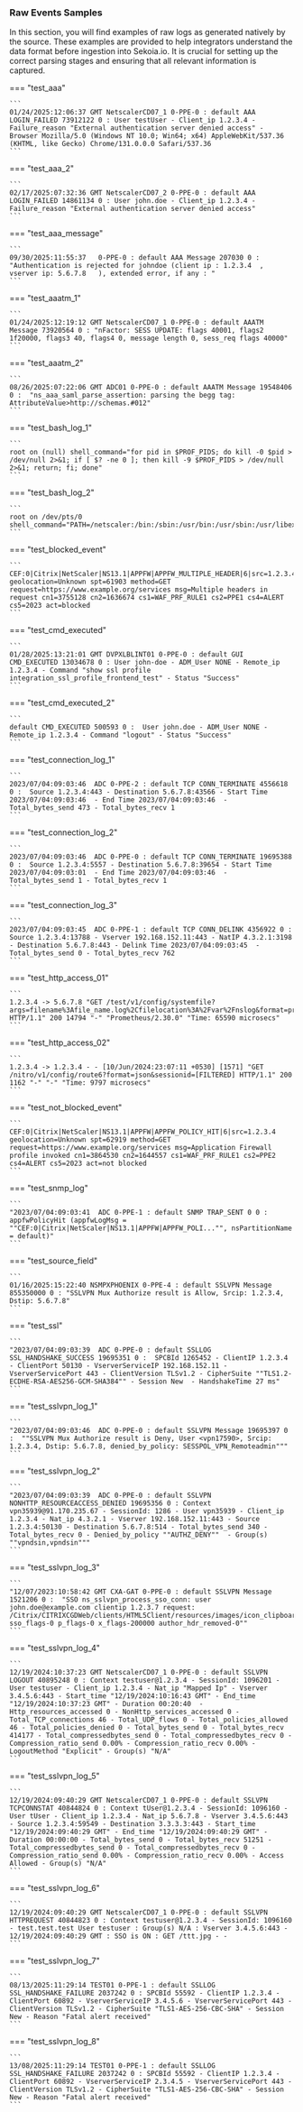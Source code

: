 
### Raw Events Samples

In this section, you will find examples of raw logs as generated natively by the source. These examples are provided to help integrators understand the data format before ingestion into Sekoia.io. It is crucial for setting up the correct parsing stages and ensuring that all relevant information is captured.


=== "test_aaa"

    ```
	01/24/2025:12:06:37 GMT NetscalerCD07_1 0-PPE-0 : default AAA LOGIN_FAILED 73912122 0 : User testUser - Client_ip 1.2.3.4 - Failure_reason "External authentication server denied access" - Browser Mozilla/5.0 (Windows NT 10.0; Win64; x64) AppleWebKit/537.36 (KHTML, like Gecko) Chrome/131.0.0.0 Safari/537.36
    ```



=== "test_aaa_2"

    ```
	02/17/2025:07:32:36 GMT NetscalerCD07_2 0-PPE-0 : default AAA LOGIN_FAILED 14861134 0 : User john.doe - Client_ip 1.2.3.4 - Failure_reason "External authentication server denied access"
    ```



=== "test_aaa_message"

    ```
	09/30/2025:11:55:37   0-PPE-0 : default AAA Message 207030 0 :  "Authentication is rejected for johndoe (client ip : 1.2.3.4  , vserver ip: 5.6.7.8   ), extended error, if any : "
    ```



=== "test_aaatm_1"

    ```
	01/24/2025:12:19:12 GMT NetscalerCD07_1 0-PPE-0 : default AAATM Message 73920564 0 : "nFactor: SESS UPDATE: flags 40001, flags2 1f20000, flags3 40, flags4 0, message length 0, sess_req flags 40000"
    ```



=== "test_aaatm_2"

    ```
	08/26/2025:07:22:06 GMT ADC01 0-PPE-0 : default AAATM Message 19548406 0 :  "ns_aaa_saml_parse_assertion: parsing the begg tag: AttributeValue>http://schemas.#012"
    ```



=== "test_bash_log_1"

    ```
	root on (null) shell_command="for pid in $PROF_PIDS; do kill -0 $pid > /dev/null 2>&1; if [ $? -ne 0 ]; then kill -9 $PROF_PIDS > /dev/null 2>&1; return; fi; done"
    ```



=== "test_bash_log_2"

    ```
	root on /dev/pts/0 shell_command="PATH=/netscaler:/bin:/sbin:/usr/bin:/usr/sbin:/usr/libexec:/usr/local/bin:/usr/local/sbin:."
    ```



=== "test_blocked_event"

    ```
	CEF:0|Citrix|NetScaler|NS13.1|APPFW|APPFW_MULTIPLE_HEADER|6|src=1.2.3.4 geolocation=Unknown spt=61903 method=GET request=https://www.example.org/services msg=Multiple headers in request cn1=3755128 cn2=1636674 cs1=WAF_PRF_RULE1 cs2=PPE1 cs4=ALERT cs5=2023 act=blocked
    ```



=== "test_cmd_executed"

    ```
	01/28/2025:13:21:01 GMT DVPXLBLINT01 0-PPE-0 : default GUI CMD_EXECUTED 13034678 0 : User john-doe - ADM_User NONE - Remote_ip 1.2.3.4 - Command "show ssl profile integration_ssl_profile_frontend_test" - Status "Success"
    ```



=== "test_cmd_executed_2"

    ```
	default CMD_EXECUTED 500593 0 :  User john.doe - ADM_User NONE - Remote_ip 1.2.3.4 - Command "logout" - Status "Success"
    ```



=== "test_connection_log_1"

    ```
	2023/07/04:09:03:46  ADC 0-PPE-2 : default TCP CONN_TERMINATE 4556618 0 :  Source 1.2.3.4:443 - Destination 5.6.7.8:43566 - Start Time 2023/07/04:09:03:46  - End Time 2023/07/04:09:03:46  - Total_bytes_send 473 - Total_bytes_recv 1
    ```



=== "test_connection_log_2"

    ```
	2023/07/04:09:03:46  ADC 0-PPE-0 : default TCP CONN_TERMINATE 19695388 0 :  Source 1.2.3.4:5557 - Destination 5.6.7.8:39654 - Start Time 2023/07/04:09:03:01  - End Time 2023/07/04:09:03:46  - Total_bytes_send 1 - Total_bytes_recv 1
    ```



=== "test_connection_log_3"

    ```
	2023/07/04:09:03:45  ADC 0-PPE-1 : default TCP CONN_DELINK 4356922 0 :  Source 1.2.3.4:13788 - Vserver 192.168.152.11:443 - NatIP 4.3.2.1:3198 - Destination 5.6.7.8:443 - Delink Time 2023/07/04:09:03:45  - Total_bytes_send 0 - Total_bytes_recv 762
    ```



=== "test_http_access_01"

    ```
	1.2.3.4 -> 5.6.7.8 "GET /test/v1/config/systemfile?args=filename%3Afile_name.log%2Cfilelocation%3A%2Fvar%2Fnslog&format=prometheus HTTP/1.1" 200 14794 "-" "Prometheus/2.30.0" "Time: 65590 microsecs"
    ```



=== "test_http_access_02"

    ```
	1.2.3.4 -> 1.2.3.4 - - [10/Jun/2024:23:07:11 +0530] [1571] "GET /nitro/v1/config/route6?format=json&sessionid=[FILTERED] HTTP/1.1" 200 1162 "-" "-" "Time: 9797 microsecs"
    ```



=== "test_not_blocked_event"

    ```
	CEF:0|Citrix|NetScaler|NS13.1|APPFW|APPFW_POLICY_HIT|6|src=1.2.3.4 geolocation=Unknown spt=62919 method=GET request=https://www.example.org/services msg=Application Firewall profile invoked cn1=3864530 cn2=1644557 cs1=WAF_PRF_RULE1 cs2=PPE2 cs4=ALERT cs5=2023 act=not blocked
    ```



=== "test_snmp_log"

    ```
	"2023/07/04:09:03:41  ADC 0-PPE-1 : default SNMP TRAP_SENT 0 0 :  appfwPolicyHit (appfwLogMsg = ""CEF:0|Citrix|NetScaler|NS13.1|APPFW|APPFW_POLI..."", nsPartitionName = default)"
    ```



=== "test_source_field"

    ```
	01/16/2025:15:22:40 NSMPXPHOENIX 0-PPE-4 : default SSLVPN Message 855350000 0 : "SSLVPN Mux Authorize result is Allow, Srcip: 1.2.3.4, Dstip: 5.6.7.8"
    ```



=== "test_ssl"

    ```
	"2023/07/04:09:03:39  ADC 0-PPE-0 : default SSLLOG SSL_HANDSHAKE_SUCCESS 19695351 0 :  SPCBId 1265452 - ClientIP 1.2.3.4 - ClientPort 50130 - VserverServiceIP 192.168.152.11 - VserverServicePort 443 - ClientVersion TLSv1.2 - CipherSuite ""TLS1.2-ECDHE-RSA-AES256-GCM-SHA384"" - Session New  - HandshakeTime 27 ms"
    ```



=== "test_sslvpn_log_1"

    ```
	"2023/07/04:09:03:46  ADC 0-PPE-0 : default SSLVPN Message 19695397 0 :  ""SSLVPN Mux Authorize result is Deny, User <vpn17590>, Srcip: 1.2.3.4, Dstip: 5.6.7.8, denied_by_policy: SESSPOL_VPN_Remoteadmin"""
    ```



=== "test_sslvpn_log_2"

    ```
	"2023/07/04:09:03:39  ADC 0-PPE-0 : default SSLVPN NONHTTP_RESOURCEACCESS_DENIED 19695356 0 : Context vpn35939@91.170.235.67 - SessionId: 1286 - User vpn35939 - Client_ip 1.2.3.4 - Nat_ip 4.3.2.1 - Vserver 192.168.152.11:443 - Source 1.2.3.4:50130 - Destination 5.6.7.8:514 - Total_bytes_send 340 - Total_bytes_recv 0 - Denied_by_policy ""AUTHZ_DENY""  - Group(s) ""vpndsin,vpndsin"""
    ```



=== "test_sslvpn_log_3"

    ```
	"12/07/2023:10:58:42 GMT CXA-GAT 0-PPE-0 : default SSLVPN Message 1521206 0 :  "SSO ns_sslvpn_process_sso_conn: user john.doe@example.com clientip 1.2.3.7 request: /Citrix/CITRIXCGDWeb/clients/HTML5Client/resources/images/icon_clipboard.png sso_flags-0 p_flags-0 x_flags-200000 author_hdr_removed-0""
    ```



=== "test_sslvpn_log_4"

    ```
	12/19/2024:10:37:23 GMT NetscalerCD07_1 0-PPE-0 : default SSLVPN LOGOUT 40895248 0 : Context testuser@1.2.3.4 - SessionId: 1096201 - User testuser - Client_ip 1.2.3.4 - Nat_ip "Mapped Ip" - Vserver 3.4.5.6:443 - Start_time "12/19/2024:10:16:43 GMT" - End_time "12/19/2024:10:37:23 GMT" - Duration 00:20:40  - Http_resources_accessed 0 - NonHttp_services_accessed 0 - Total_TCP_connections 46 - Total_UDP_flows 0 - Total_policies_allowed 46 - Total_policies_denied 0 - Total_bytes_send 0 - Total_bytes_recv 414177 - Total_compressedbytes_send 0 - Total_compressedbytes_recv 0 - Compression_ratio_send 0.00% - Compression_ratio_recv 0.00% - LogoutMethod "Explicit" - Group(s) "N/A"
    ```



=== "test_sslvpn_log_5"

    ```
	12/19/2024:09:40:29 GMT NetscalerCD07_1 0-PPE-0 : default SSLVPN TCPCONNSTAT 40844824 0 : Context tUser@1.2.3.4 - SessionId: 1096160 - User tUser - Client_ip 1.2.3.4 - Nat_ip 5.6.7.8 - Vserver 3.4.5.6:443 - Source 1.2.3.4:59549 - Destination 3.3.3.3:443 - Start_time "12/19/2024:09:40:29 GMT" - End_time "12/19/2024:09:40:29 GMT" - Duration 00:00:00 - Total_bytes_send 0 - Total_bytes_recv 51251 - Total_compressedbytes_send 0 - Total_compressedbytes_recv 0 - Compression_ratio_send 0.00% - Compression_ratio_recv 0.00% - Access Allowed - Group(s) "N/A"
    ```



=== "test_sslvpn_log_6"

    ```
	12/19/2024:09:40:29 GMT NetscalerCD07_1 0-PPE-0 : default SSLVPN HTTPREQUEST 40844823 0 : Context testuser@1.2.3.4 - SessionId: 1096160 - test.test.test User testuser : Group(s) N/A : Vserver 3.4.5.6:443 - 12/19/2024:09:40:29 GMT : SSO is ON : GET /ttt.jpg - -
    ```



=== "test_sslvpn_log_7"

    ```
	08/13/2025:11:29:14 TEST01 0-PPE-1 : default SSLLOG SSL_HANDSHAKE_FAILURE 2037242 0 : SPCBId 55592 - ClientIP 1.2.3.4 - ClientPort 60892 - VserverServiceIP 3.4.5.6 - VserverServicePort 443 - ClientVersion TLSv1.2 - CipherSuite "TLS1-AES-256-CBC-SHA" - Session New - Reason "Fatal alert received"
    ```



=== "test_sslvpn_log_8"

    ```
	13/08/2025:11:29:14 TEST01 0-PPE-1 : default SSLLOG SSL_HANDSHAKE_FAILURE 2037242 0 : SPCBId 55592 - ClientIP 1.2.3.4 - ClientPort 60892 - VserverServiceIP 2.3.4.5 - VserverServicePort 443 - ClientVersion TLSv1.2 - CipherSuite "TLS1-AES-256-CBC-SHA" - Session New - Reason "Fatal alert received"
    ```



